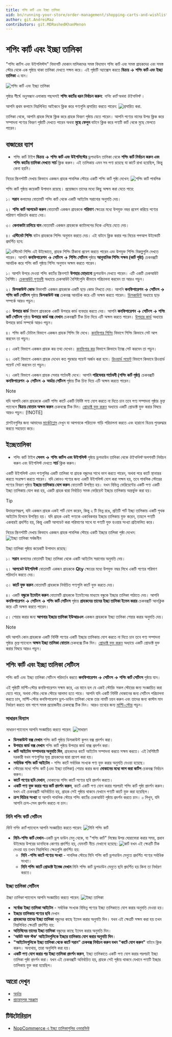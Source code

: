 ```yaml
---
title: শপিং কার্ট এবং ইচ্ছা তালিকা
uid: bn/running-your-store/order-management/shopping-carts-and-wishlists
author: git.AndreiMaz
contributors: git.MDRashedKhanMenon
---
```


# শপিং কার্ট এবং ইচ্ছা তালিকা

"শপিং কার্টস এবং উইশলিস্টস" বিভাগটি দোকান মালিকদের সমস্ত বিদ্যমান শপিং কার্ট এবং সমস্ত গ্রাহকদের এবং সমস্ত স্টোর থেকে এক পৃষ্ঠায় থাকা তালিকা দেখতে সক্ষম করে। এই পৃষ্ঠাটি অ্যাক্সেস করতে **বিক্রয় → শপিং কার্ট এবং ইচ্ছা তালিকা** এ যান।

![শপিং কার্ট এবং ইচ্ছা তালিকা](_static/shopping-carts-and-wishlists/list.jpg)

পৃষ্ঠার শীর্ষে *অনুসন্ধান* এলাকায় পছন্দসই **শপিং কার্টের ধরন নির্বাচন করুন**: *শপিং কার্ট* অথবা *উইশলিস্ট* ।

আপনি প্রথম কলামে নিম্নলিখিত আইকনে ক্লিক করে পণ্যগুলি প্রসারিত করতে পারেন: ![প্রসারিত করা](_static/shopping-carts-and-wishlists/icon.jpg).

তালিকা থেকে, আপনি গ্রাহক লিঙ্কে ক্লিক করে গ্রাহক বিবরণ পৃষ্ঠায় যেতে পারেন। আপনি পণ্যের নামের উপর ক্লিক করে সম্পাদনা পণ্যের বিবরণ পৃষ্ঠাটি দেখতে পারেন অথবা **মুছে ফেলুন** বাটনে ক্লিক করে পণ্যটি কার্ট থেকে মুছে ফেলতে পারেন।

## বাজারের ব্যাগ

* শপিং কার্ট টাইপ **বিক্রয় → শপিং কার্ট এবং উইশলিস্টের** ড্রপডাউন তালিকা থেকে **শপিং কার্ট নির্বাচন করুন এবং শপিং কার্টের তালিকা দেখতে** **সার্চ** ক্লিক করুন। এই তালিকায় এমন সব পণ্য রয়েছে যা কার্টে রাখা হয়েছিল, কিন্তু কেনা হয়নি।

নিচের স্ক্রিনশটটি দেখায় কিভাবে একজন গ্রাহক পাবলিক স্টোরে একটি শপিং কার্ট পৃষ্ঠা দেখেন:
![শপিং কার্ট পাবলিক](_static/shopping-carts-and-wishlists/shopping-cart-public.jpg)

শপিং কার্ট পৃষ্ঠায় কয়েকটি উপাদান রয়েছে। প্রয়োজনে তাদের মধ্যে কিছু অক্ষম করা যেতে পারে:

১। **সরান** কলামের বোতামটি শপিং কার্ট থেকে একটি আইটেম সরানোর অনুমতি দেয়।

২। **শপিং কার্ট আপডেট করুন** বোতামটি একজন গ্রাহককে **পরিমাণ** ক্ষেত্রের মধ্যে উপযুক্ত নম্বর প্রবেশ করিয়ে পণ্যের পরিমাণ পরিবর্তন করতে দেয়।

৩। **কেনাকাটা চালিয়ে যান** বোতামটি একজন গ্রাহককে ক্যাটালগের দিকে এগিয়ে যেতে দেয়।

৪। **এস্টিমেট শিপিং** বাটন গ্রাহককে শিপিং অনুমান করতে দেয়। এই বাটনে ক্লিক করার পর নিচের পপআপ উইন্ডোটি প্রদর্শিত হবে:

  ![এস্টিমেট শিপিং](_static/shopping-carts-and-wishlists/estimate-shipping.jpg)
  এই উইন্ডোতে, গ্রাহক শিপিং ঠিকানা প্রবেশ করতে পারেন এবং উপযুক্ত শিপিং বিকল্পগুলি দেখতে পারেন।
  আপনি **কনফিগারেশন → সেটিংস → শিপিং সেটিংস** পৃষ্ঠায় **আনুমানিক শিপিং সক্ষম (কার্ট পৃষ্ঠা)** চেকবক্সটি আনচিক করে শপিং কার্ট পৃষ্ঠায় শিপিং অনুমান অক্ষম করতে পারেন।

১। আপনি উপরে দেওয়া শপিং কার্টের স্ক্রিনশটে **উপহার মোড়ানো** ড্রপডাউন দেখতে পারেন। এটি একটি চেকআউট বৈশিষ্ট্য। [চেকআউট গুণাবলী](xref:bn/running-your-store/order-management/checkout-attributes) অধ্যায়ে চেকআউট বৈশিষ্ট্যগুলি কীভাবে পরিচালনা করবেন তা আরও পড়ুন।

২।  **ডিসকাউন্ট কোড** বিভাগটি একজন গ্রাহককে একটি ছাড় কোড লিখতে দেয়। আপনি **কনফিগারেশন → সেটিংস → শপিং কার্ট সেটিংস** পৃষ্ঠায় **ডিসকাউন্ট বক্স** চেকবক্স আনচিক করে এটি অক্ষম করতে পারেন। [ডিসকাউন্ট](xref:bn/running-your-store/promotional-tools/discount) অধ্যায়ে ছাড় সম্পর্কে আরও পড়ুন।

৩। **উপহার কার্ড** বিভাগ গ্রাহককে একটি উপহার কার্ড ব্যবহার করতে দেয়। আপনি **কনফিগারেশন → সেটিংস → শপিং কার্ট সেটিংস** পৃষ্ঠায় **উপহার কার্ড বক্স দেখান** চেকবক্সটি টিক চিহ্ন দিয়ে এটি অক্ষম করতে পারেন। [উপহার কার্ড](xref:bn/running-your-store/promotional-tools/gift-cards) অধ্যায়ে উপহার কার্ড সম্পর্কে আরও পড়ুন।

৪। শপিং কার্ট টোটাল বিভাগে একজন গ্রাহক শিপিং ফি দেখে। [কনফিগার শিপিং](xref:bn/getting-start/configure-shipping/index) বিভাগে শিপিং কিভাবে সেট আপ করবেন তা পড়ুন।

৫। একই বিভাগে একজন গ্রাহক কর তথ্য দেখেন। [কনফিগার কর](xref:bn/get-start/configure-tax/index) বিভাগে কিভাবে ট্যাক্স সেট করবেন তা পড়ুন।

৬। একই বিভাগে একজন গ্রাহক দেখেন কত পুরস্কার পয়েন্ট অর্জন করা হবে। [রিওয়ার্ড পয়েন্ট](xref:bn/running-your-store/promotional-tools/reward-points) বিভাগে কিভাবে রিওয়ার্ড পয়েন্ট সেট করবেন তা পড়ুন।

৭। একই বিভাগে একজন গ্রাহক সেবার শর্তাবলী দেখে। আপনি **পরিষেবার শর্তাবলী (শপিং কার্ট পৃষ্ঠা)** চেকবক্সটি **কনফিগারেশন → সেটিংস → অর্ডার সেটিংস** পৃষ্ঠায় টিক চিহ্ন দিয়ে এটি অক্ষম করতে পারেন।

> [!NOTE]
>
> যদি আপনি কোন গ্রাহককে একটি শপিং কার্টে একটি নির্দিষ্ট পণ্য যোগ করতে না দিতে চান তবে পণ্য সম্পাদনা পৃষ্ঠার *মূল্য* প্যানেলে **বিক্রয় বোতাম অক্ষম করুন** চেকবক্সে টিক দিন। [প্রোডাক্ট যুক্ত করুন](xref:bn/running-your-store/catalog/products/add-products) অধ্যায়ে একটি প্রোডাক্ট যুক্ত করার বিষয়ে আরও পড়ুন।
> [!NOTE]
>
> প্লাগইনগুলির জন্য আমাদের [মার্কেটপ্লেস](http://www.nopcommerce.com/marketplace) দেখুন যা আপনাকে পরিত্যক্ত গাড়ি পরিচালনা করতে এবং হারানো বিক্রয় পুনরুদ্ধার করতে সহায়তা করে।

## ইচ্ছেতালিকা

* শপিং কার্ট টাইপ **সেলস → শপিং কার্টস এবং উইশলিস্ট** পৃষ্ঠায় ড্রপডাউন তালিকা থেকে *উইশলিস্ট* অপশনটি নির্বাচন করুন এবং উইশলিস্ট দেখতে **সার্চ** ক্লিক করুন।

একটি উইশলিস্ট এমন পণ্যগুলির একটি তালিকা যা গ্রাহক বন্ধুদের সাথে ভাগ করতে পারেন, অথবা পরে কার্টে স্থানান্তর করতে সংরক্ষণ করতে পারেন। যদি কোনও পণ্যের জন্য একটি উইশলিস্ট যোগ করা সক্ষম হয়, তবে পাবলিক স্টোরের পণ্যের বিবরণ পৃষ্ঠায় **ইচ্ছার তালিকায় যোগ করুন** বোতামটি উপস্থিত হয়। যখন বিভিন্ন ভেরিয়েন্টের একটি পণ্য একটি ইচ্ছা তালিকায় যোগ করা হয়, একটি গ্রাহক দ্বারা নির্বাচিত সমস্ত ভেরিয়েন্ট ইচ্ছার তালিকায় অন্তর্ভুক্ত করা হয়।

> [!TIP]
>
> উদাহরণস্বরূপ, যদি একজন গ্রাহক একই শার্ট যোগ করেন, কিন্তু ২ টি ভিন্ন রঙে, প্রতিটি শার্ট ইচ্ছা তালিকায় একটি পৃথক আইটেম হিসাবে উপস্থিত হয়। যদি গ্রাহক একই পণ্যকে একাধিকবার ইচ্ছার তালিকায় যুক্ত করেন, তাহলে পণ্যটি একবারই প্রদর্শিত হয়, কিন্তু একটি আপডেট করা পরিমাণের সাথে যা পণ্যটি যুক্ত হওয়ার সংখ্যা প্রতিফলিত করে।

নিচের স্ক্রিনশটটি দেখায় কিভাবে একজন গ্রাহক পাবলিক স্টোরে একটি ইচ্ছার তালিকা পৃষ্ঠা দেখেন:
![ইচ্ছা তালিকা সর্বজনীন](_static/shopping-carts-and-wishlists/wishlist-public.jpg)

ইচ্ছা তালিকা পৃষ্ঠায় কয়েকটি উপাদান রয়েছে:

১। **সরান** কলামের বোতামটি ইচ্ছা তালিকা থেকে একটি আইটেম সরানোর অনুমতি দেয়।

২।  **আপডেট উইশলিস্ট** বোতামটি একজন গ্রাহককে **Qty** ক্ষেত্রের মধ্যে উপযুক্ত নম্বর লিখে একটি পণ্যের পরিমাণ পরিবর্তন করতে দেয়।

৩। **কার্টে যুক্ত করুন** বোতামটি গ্রাহককে নির্বাচিত পণ্যগুলি কার্টে যুক্ত করতে দেয়।

৪। একটি **বন্ধুকে ইমেইল করুন** বোতামটি গ্রাহককে ইমেইলের মাধ্যমে বন্ধুকে ইচ্ছার তালিকা পাঠাতে দেয়। আপনি **কনফিগারেশন → সেটিংস → শপিং কার্ট সেটিংস** পৃষ্ঠায় **গ্রাহকদের তাদের ইচ্ছা তালিকা ইমেল করার** চেকবক্সটি আনক্লিক করে এটি অক্ষম করতে পারেন।

৫। শেয়ার করার জন্য **আপনার ইচ্ছার তালিকা ইউআরএল** একজন গ্রাহককে ইচ্ছা তালিকা শেয়ার করার অনুমতি দেয়।

> [!NOTE]
>
> যদি আপনি কোন গ্রাহককে একটি নির্দিষ্ট পণ্যের একটি ইচ্ছার তালিকায় যোগ করতে না দিতে চান তবে পণ্য সম্পাদনা পৃষ্ঠার *মূল্য* প্যানেলে **অক্ষম ইচ্ছা তালিকা বোতাম** চেকবক্সে টিক দিন। [প্রোডাক্ট যুক্ত করুন](xref:bn/running-your-store/catalog/products/add-products) অধ্যায়ে একটি প্রোডাক্ট যুক্ত করার বিষয়ে আরও পড়ুন।

## শপিং কার্ট এবং ইচ্ছা তালিকা সেটিংস

শপিং কার্ট এবং ইচ্ছা তালিকা সেটিংস পরিবর্তন করতে **কনফিগারেশন → সেটিংস → শপিং কার্ট সেটিংস** পৃষ্ঠায় যান।

এই পৃষ্ঠাটি মাল্টি-স্টোর কনফিগারেশন সক্ষম করে, এর মানে হল যে একই স্টোরিং সকল স্টোরের জন্য সংজ্ঞায়িত করা যেতে পারে, অথবা স্টোর থেকে স্টোরে আলাদা হতে পারে। আপনি যদি একটি নির্দিষ্ট দোকানের জন্য সেটিংস পরিচালনা করতে চান, মাল্টি-স্টোর কনফিগারেশন ড্রপ-ডাউন তালিকা থেকে তার নামটি চয়ন করুন এবং তাদের জন্য কাস্টম মান নির্ধারণ করতে বাম পাশে সমস্ত প্রয়োজনীয় চেকবক্সে টিক দিন। আরও তথ্যের জন্য [মাল্টি-স্টোর](xref:bn/get-start/advanced-configuration/multi-store) পড়ুন।

### সাধারন বিন্যাস

*সাধারণ* প্যানেলে আপনি সংজ্ঞায়িত করতে পারেন:
![সাধারণ](_static/shopping-carts-and-wishlists/common.png)

* **ডিসকাউন্ট বক্স দেখান** শপিং কার্ট পৃষ্ঠায় ডিসকাউন্ট কুপন বক্স প্রদর্শন করা।
* **উপহার কার্ড বক্স দেখান** শপিং কার্ট পৃষ্ঠায় উপহার কার্ড বাক্স প্রদর্শন করা।
* **কার্ট আইটেম সম্পাদনার অনুমতি দিন**, গ্রাহকদের কার্টে আইটেম সম্পাদনা করতে সক্ষম করতে। এই বৈশিষ্ট্যটি দরকারী যখন পণ্যগুলির মূল্য গ্রাহকদের দ্বারা প্রবেশ করা হয়।
* **সর্বাধিক শপিং কার্ট আইটেম** - শপিং কার্টে সর্বাধিক সংখ্যক পণ্য যুক্ত করার অনুমতি দেওয়া হয়েছে।
* স্টোরের মধ্যে শপিং কার্ট (এবং ইচ্ছা তালিকা) শেয়ার করার জন্য **দোকানের মধ্যে ভাগ করা কার্টস** চেকবক্স নির্বাচন করুন।
* **কার্টে পণ্যের ছবি দেখান**, দোকানের শপিং কার্টে পণ্যের ছবি প্রদর্শন করতে।
* **একটি পণ্য যুক্ত করার পরে কার্ট প্রদর্শন করুন**, কার্টে একটি পণ্য যোগ করার পরপরই শপিং কার্ট পৃষ্ঠা প্রদর্শন করুন। যখন এই চেকবক্সটি অনির্বাচিত হয়, গ্রাহক সেই পৃষ্ঠায় থাকবে যেখানে পণ্যটি কার্টে যুক্ত করা হয়েছিল।
* **ক্রস বিক্রির সংখ্যা** যা আপনি পাবলিক স্টোরে শপিং কার্টের চেকআউট পৃষ্ঠায় প্রদর্শন করতে চান। ০ লিখুন, যদি আপনি ক্রস-সেল প্রদর্শন করতে না চান।

### মিনি শপিং কার্ট সেটিংস

*মিনি শপিং কার্ট* প্যানেলে আপনি সংজ্ঞায়িত করতে পারেন:
![মিনি শপিং কার্ট](_static/shopping-carts-and-wishlists/mini-shopping-cart.png)

* **মিনি-শপিং কার্ট দেখান**-একটি ড্রপ ডাউন মেনু থেকে, যা "শপিং কার্ট" লিঙ্কের উপর ঘোরাফেরা করার সময়, প্রধান উইন্ডোর উপরের ডানদিকে কোণায় প্রদর্শিত হয়, যেমনটি নীচে দেখানো হয়েছে:
  ![কার্ট](_static/shopping-carts-and-wishlists/cart.png)
যখন এই ক্ষেত্রটি টিক দেওয়া হয় তখন নিম্নলিখিত ক্ষেত্রগুলি প্রদর্শিত হয়:
  * **মিনি -শপিং কার্টে পণ্যের সংখ্যা** - পাবলিক স্টোরে মিনি শপিং কার্ট ড্রপডাউন মেনুতে প্রদর্শিত পণ্যের সর্বাধিক সংখ্যা।
  * **মিনি শপিং কার্টে প্রোডাক্ট ইমেজ দেখান** মিনি শপিং কার্ট ড্রপডাউন মেনুতে ছবি প্রদর্শিত হয় কিনা তা নির্ধারণ করতে।

### ইচ্ছা তালিকা সেটিংস

*ইচ্ছা তালিকা* প্যানেলে আপনি সংজ্ঞায়িত করতে পারেন:
![ইচ্ছা তালিকা](_static/shopping-carts-and-wishlists/wishlist.png)

* **সর্বোচ্চ ইচ্ছা তালিকা আইটেম** - সর্বাধিক সংখ্যক বিভিন্ন পণ্যের ইচ্ছা তালিকাতে যোগ করার অনুমতি দেওয়া হয়।
* **ইচ্ছার তালিকায় পণ্যের ছবি** দেখান
* **গ্রাহকদের তাদের ইচ্ছা তালিকা** বন্ধুদের কাছে ইমেল করার অনুমতি দিন। যখন এই ক্ষেত্রটি সক্ষম করা হয় তখন নিম্নলিখিত ক্ষেত্রটি প্রদর্শিত হয়:
* **অতিথিদের তাদের ইচ্ছা তালিকা** বন্ধুদের কাছে ইমেল করার অনুমতি দিন।
* **'আউট অফ স্টক' আইটেমগুলিকে ইচ্ছার তালিকায় যোগ করার অনুমতি দিন**।
* **"আইটেমগুলিকে ইচ্ছা তালিকা থেকে কার্টে সরান" চেকবক্স নির্বাচন করুন যখন "কার্টে যোগ করুন"** বাটনে ক্লিক করুন। অন্যথায়, তারা অনুলিপি করা হয়।
* **একটি পণ্য যোগ করার পর ইচ্ছা তালিকা প্রদর্শন করুন**, ইচ্ছা তালিকাতে একটি পণ্য যোগ করার পরপরই ইচ্ছা তালিকা পৃষ্ঠা প্রদর্শন করা। যখন এই চেকবক্সটি অনির্বাচিত হয়, গ্রাহক সেই পৃষ্ঠায় থাকবে যেখানে পণ্যটি ইচ্ছার তালিকায় যুক্ত করা হয়েছিল।

## আরো দেখুন

* [অর্ডার](xref:bn/running-your-store/order-management/orders)
* [প্রচারমূলক সরঞ্জাম](xref:bn/running-your-store/promotional-tools/index)

## টিউটোরিয়াল

* [NopCommerce এ ইচ্ছা তালিকাগুলির ওভারভিউ](https://www.youtube.com/watch?v=9EN7oZSwIVE)
